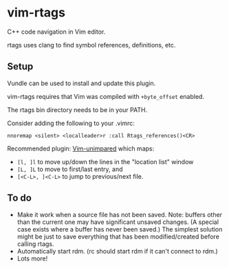 vim-rtags
=========

C++ code navigation in Vim editor.

rtags uses clang to find symbol references, definitions, etc.


Setup
-----
Vundle can be used to install and update this plugin.

vim-rtags requires that Vim was compiled with `+byte_offset` enabled.

The rtags bin directory needs to be in your PATH.

Consider adding the following to your .vimrc:
```
nnoremap <silent> <localleader>r :call Rtags_references()<CR>
```

Recommended plugin: [Vim-unimpared](https://github.com/tpope/vim-unimpaired) which maps:
* `[l, ]l` to move up/down the lines in the "location list" window
* `[L, ]L` to move to first/last entry, and
* `[<C-L>, ]<C-L>` to jump to previous/next file.


To do
-----

* Make it work when a source file has not been saved. Note: buffers other than the current one may have significant unsaved changes. (A special case exists where a buffer has never been saved.) The simplest solution might be just to save everything that has been modified/created before calling rtags.
* Automatically start rdm. (rc should start rdm if it can't connect to rdm.)
* Lots more!
